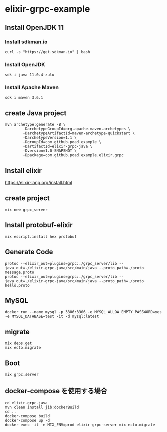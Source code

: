 # elixir-grpc-example

## Install OpenJDK 11

### Install sdkman.io
```$bash
curl -s "https://get.sdkman.io" | bash
```

### Install OpenJDK
```$bash
sdk i java 11.0.4-zulu
```

### Install Apache Maven
```$bash
sdk i maven 3.6.1
```

## create Java project
```$bash
mvn archetype:generate -B \
        -DarchetypeGroupId=org.apache.maven.archetypes \
        -DarchetypeArtifactId=maven-archetype-quickstart \
        -DarchetypeVersion=1.1 \
        -DgroupId=com.github.poad.example \
        -DartifactId=elixir-grpc-java \
        -Dversion=1.0-SNAPSHOT \
        -Dpackage=com.github.poad.example.elixir.grpc
```

## Install elixir
https://elixir-lang.org/install.html

## create project
```$bash
mix new grpc_server
```

## Install protobuf-elixir
```$bash
mix escript.install hex protobuf
```

## Generate Code

```$bash
protoc --elixir_out=plugins=grpc:./grpc_server/lib --java_out=./elixir-grpc-java/src/main/java --proto_path=./proto message.proto
protoc --elixir_out=plugins=grpc:./grpc_server/lib --java_out=./elixir-grpc-java/src/main/java --proto_path=./proto hello.proto
```

## MySQL

```$bash
docker run --name mysql -p 3306:3306 -e MYSQL_ALLOW_EMPTY_PASSWORD=yes -e MYSQL_DATABASE=test -it -d mysql:latest
```

## migrate
```$bash
mix deps.get
mix ecto.migrate
```

## Boot
```$bash
mix grpc.server
```

## docker-compose を使用する場合

```$bash
cd elixir-grpc-java
mvn clean install jib:dockerBuild
cd ..
docker-compose build
docker-compose up -d
docker exec -it -e MIX_ENV=prod elixir-grpc-server mix ecto.migrate
```